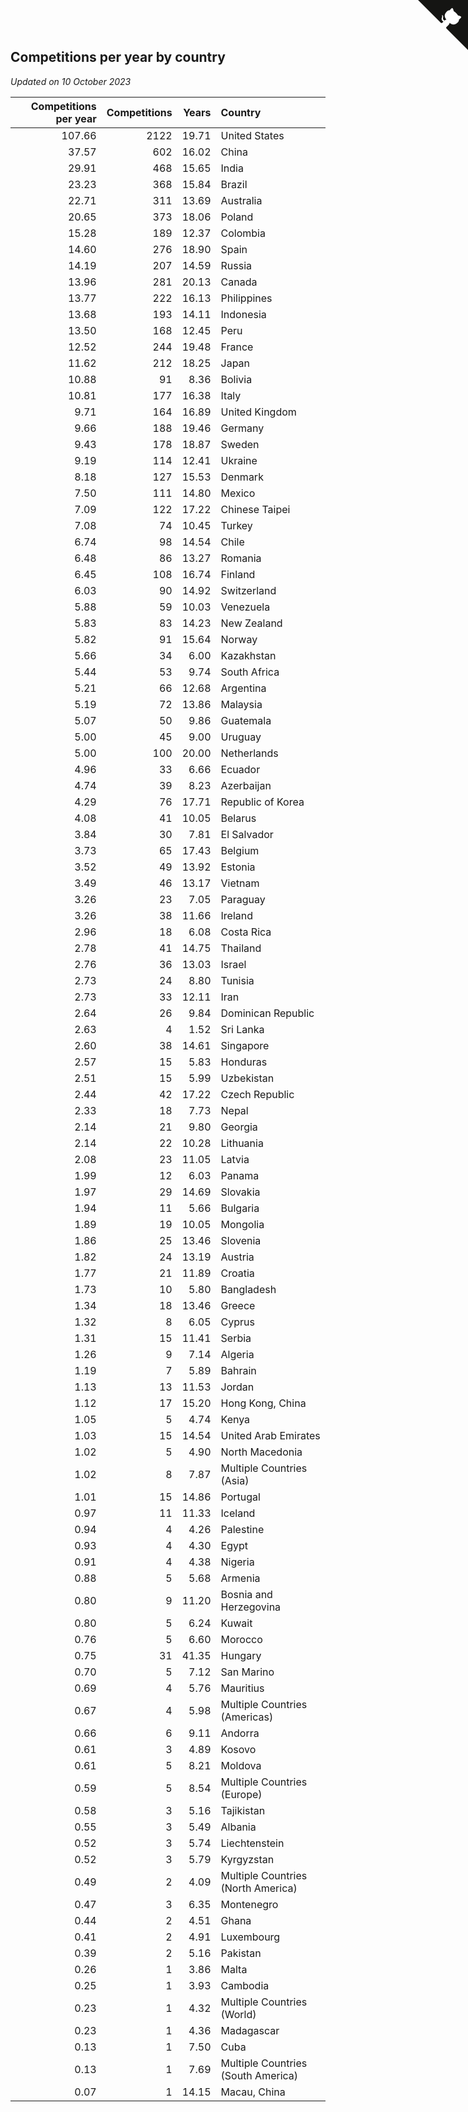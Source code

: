 ## Competitions per year by country

*Updated on 10 October 2023*

| Competitions per year | Competitions | Years | Country |
| ---: | ---: | ---: | :--- |
| 107.66 | 2122 | 19.71 | United States |
| 37.57 | 602 | 16.02 | China |
| 29.91 | 468 | 15.65 | India |
| 23.23 | 368 | 15.84 | Brazil |
| 22.71 | 311 | 13.69 | Australia |
| 20.65 | 373 | 18.06 | Poland |
| 15.28 | 189 | 12.37 | Colombia |
| 14.60 | 276 | 18.90 | Spain |
| 14.19 | 207 | 14.59 | Russia |
| 13.96 | 281 | 20.13 | Canada |
| 13.77 | 222 | 16.13 | Philippines |
| 13.68 | 193 | 14.11 | Indonesia |
| 13.50 | 168 | 12.45 | Peru |
| 12.52 | 244 | 19.48 | France |
| 11.62 | 212 | 18.25 | Japan |
| 10.88 | 91 | 8.36 | Bolivia |
| 10.81 | 177 | 16.38 | Italy |
| 9.71 | 164 | 16.89 | United Kingdom |
| 9.66 | 188 | 19.46 | Germany |
| 9.43 | 178 | 18.87 | Sweden |
| 9.19 | 114 | 12.41 | Ukraine |
| 8.18 | 127 | 15.53 | Denmark |
| 7.50 | 111 | 14.80 | Mexico |
| 7.09 | 122 | 17.22 | Chinese Taipei |
| 7.08 | 74 | 10.45 | Turkey |
| 6.74 | 98 | 14.54 | Chile |
| 6.48 | 86 | 13.27 | Romania |
| 6.45 | 108 | 16.74 | Finland |
| 6.03 | 90 | 14.92 | Switzerland |
| 5.88 | 59 | 10.03 | Venezuela |
| 5.83 | 83 | 14.23 | New Zealand |
| 5.82 | 91 | 15.64 | Norway |
| 5.66 | 34 | 6.00 | Kazakhstan |
| 5.44 | 53 | 9.74 | South Africa |
| 5.21 | 66 | 12.68 | Argentina |
| 5.19 | 72 | 13.86 | Malaysia |
| 5.07 | 50 | 9.86 | Guatemala |
| 5.00 | 45 | 9.00 | Uruguay |
| 5.00 | 100 | 20.00 | Netherlands |
| 4.96 | 33 | 6.66 | Ecuador |
| 4.74 | 39 | 8.23 | Azerbaijan |
| 4.29 | 76 | 17.71 | Republic of Korea |
| 4.08 | 41 | 10.05 | Belarus |
| 3.84 | 30 | 7.81 | El Salvador |
| 3.73 | 65 | 17.43 | Belgium |
| 3.52 | 49 | 13.92 | Estonia |
| 3.49 | 46 | 13.17 | Vietnam |
| 3.26 | 23 | 7.05 | Paraguay |
| 3.26 | 38 | 11.66 | Ireland |
| 2.96 | 18 | 6.08 | Costa Rica |
| 2.78 | 41 | 14.75 | Thailand |
| 2.76 | 36 | 13.03 | Israel |
| 2.73 | 24 | 8.80 | Tunisia |
| 2.73 | 33 | 12.11 | Iran |
| 2.64 | 26 | 9.84 | Dominican Republic |
| 2.63 | 4 | 1.52 | Sri Lanka |
| 2.60 | 38 | 14.61 | Singapore |
| 2.57 | 15 | 5.83 | Honduras |
| 2.51 | 15 | 5.99 | Uzbekistan |
| 2.44 | 42 | 17.22 | Czech Republic |
| 2.33 | 18 | 7.73 | Nepal |
| 2.14 | 21 | 9.80 | Georgia |
| 2.14 | 22 | 10.28 | Lithuania |
| 2.08 | 23 | 11.05 | Latvia |
| 1.99 | 12 | 6.03 | Panama |
| 1.97 | 29 | 14.69 | Slovakia |
| 1.94 | 11 | 5.66 | Bulgaria |
| 1.89 | 19 | 10.05 | Mongolia |
| 1.86 | 25 | 13.46 | Slovenia |
| 1.82 | 24 | 13.19 | Austria |
| 1.77 | 21 | 11.89 | Croatia |
| 1.73 | 10 | 5.80 | Bangladesh |
| 1.34 | 18 | 13.46 | Greece |
| 1.32 | 8 | 6.05 | Cyprus |
| 1.31 | 15 | 11.41 | Serbia |
| 1.26 | 9 | 7.14 | Algeria |
| 1.19 | 7 | 5.89 | Bahrain |
| 1.13 | 13 | 11.53 | Jordan |
| 1.12 | 17 | 15.20 | Hong Kong, China |
| 1.05 | 5 | 4.74 | Kenya |
| 1.03 | 15 | 14.54 | United Arab Emirates |
| 1.02 | 5 | 4.90 | North Macedonia |
| 1.02 | 8 | 7.87 | Multiple Countries (Asia) |
| 1.01 | 15 | 14.86 | Portugal |
| 0.97 | 11 | 11.33 | Iceland |
| 0.94 | 4 | 4.26 | Palestine |
| 0.93 | 4 | 4.30 | Egypt |
| 0.91 | 4 | 4.38 | Nigeria |
| 0.88 | 5 | 5.68 | Armenia |
| 0.80 | 9 | 11.20 | Bosnia and Herzegovina |
| 0.80 | 5 | 6.24 | Kuwait |
| 0.76 | 5 | 6.60 | Morocco |
| 0.75 | 31 | 41.35 | Hungary |
| 0.70 | 5 | 7.12 | San Marino |
| 0.69 | 4 | 5.76 | Mauritius |
| 0.67 | 4 | 5.98 | Multiple Countries (Americas) |
| 0.66 | 6 | 9.11 | Andorra |
| 0.61 | 3 | 4.89 | Kosovo |
| 0.61 | 5 | 8.21 | Moldova |
| 0.59 | 5 | 8.54 | Multiple Countries (Europe) |
| 0.58 | 3 | 5.16 | Tajikistan |
| 0.55 | 3 | 5.49 | Albania |
| 0.52 | 3 | 5.74 | Liechtenstein |
| 0.52 | 3 | 5.79 | Kyrgyzstan |
| 0.49 | 2 | 4.09 | Multiple Countries (North America) |
| 0.47 | 3 | 6.35 | Montenegro |
| 0.44 | 2 | 4.51 | Ghana |
| 0.41 | 2 | 4.91 | Luxembourg |
| 0.39 | 2 | 5.16 | Pakistan |
| 0.26 | 1 | 3.86 | Malta |
| 0.25 | 1 | 3.93 | Cambodia |
| 0.23 | 1 | 4.32 | Multiple Countries (World) |
| 0.23 | 1 | 4.36 | Madagascar |
| 0.13 | 1 | 7.50 | Cuba |
| 0.13 | 1 | 7.69 | Multiple Countries (South America) |
| 0.07 | 1 | 14.15 | Macau, China |


<a href="https://github.com/jonatanklosko/wca_statistics" class="github-corner" aria-label="View source on Github"><svg width="80" height="80" viewBox="0 0 250 250" style="fill:#151513; color:#fff; position: absolute; top: 0; border: 0; right: 0;" aria-hidden="true"><path d="M0,0 L115,115 L130,115 L142,142 L250,250 L250,0 Z"></path><path d="M128.3,109.0 C113.8,99.7 119.0,89.6 119.0,89.6 C122.0,82.7 120.5,78.6 120.5,78.6 C119.2,72.0 123.4,76.3 123.4,76.3 C127.3,80.9 125.5,87.3 125.5,87.3 C122.9,97.6 130.6,101.9 134.4,103.2" fill="currentColor" style="transform-origin: 130px 106px;" class="octo-arm"></path><path d="M115.0,115.0 C114.9,115.1 118.7,116.5 119.8,115.4 L133.7,101.6 C136.9,99.2 139.9,98.4 142.2,98.6 C133.8,88.0 127.5,74.4 143.8,58.0 C148.5,53.4 154.0,51.2 159.7,51.0 C160.3,49.4 163.2,43.6 171.4,40.1 C171.4,40.1 176.1,42.5 178.8,56.2 C183.1,58.6 187.2,61.8 190.9,65.4 C194.5,69.0 197.7,73.2 200.1,77.6 C213.8,80.2 216.3,84.9 216.3,84.9 C212.7,93.1 206.9,96.0 205.4,96.6 C205.1,102.4 203.0,107.8 198.3,112.5 C181.9,128.9 168.3,122.5 157.7,114.1 C157.9,116.9 156.7,120.9 152.7,124.9 L141.0,136.5 C139.8,137.7 141.6,141.9 141.8,141.8 Z" fill="currentColor" class="octo-body"></path></svg></a><style>.github-corner:hover .octo-arm{animation:octocat-wave 560ms ease-in-out}@keyframes octocat-wave{0%,100%{transform:rotate(0)}20%,60%{transform:rotate(-25deg)}40%,80%{transform:rotate(10deg)}}@media (max-width:500px){.github-corner:hover .octo-arm{animation:none}.github-corner .octo-arm{animation:octocat-wave 560ms ease-in-out}}</style>

